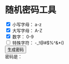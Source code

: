 
# 随机密码工具

<div>
	<input type="checkbox" id="english" name="english" checked/>
	<label for="alpha"> 小写字母： a-z </label><br>
	<input type="checkbox" id="ENGLISH" name="ENGLISH" checked/>
	<label for="alpha"> 大写字母： A-Z </label><br>
	<input type="checkbox" id="num" name="num" checked/>
	<label for="alpha"> 数字： 0-9 </label><br>
	<input type="checkbox" id="special" name="special" value="true" />
	<label for="alpha"> 特殊字符： -_!@#$%^&*() </label><br>
	<input type="button" value="生成密码" onclick="RandomPassword()" /><br>
	<label> 密码是： </label><label id="output"></label><br>
	<script type="text/javascript">
		function getOne(arr) {
			return arr[Math.floor(Math.random()*arr.length)];
		}
		function RandomPassword(){
			var num = ["0","1","2","3","4","5","6","7","8","9"];
			var english = ["a","b","c","d","e","f","g","h","i","j","k","l","m","n","o","p","q","r","s","t","u","v","w","x","y","z"];
			var ENGLISH = ["A","B","C","D","E","F","G","H","I","J","K","L","M","N","O","P","Q","R","S","T","U","V","W","X","Y","Z"];
			var special = ["-","_","!","@","#","$","%","^","&","*","(",")"];
			var alpha = [];
			var arr = [];
			if (document.getElementById('num').checked == true) {
				alpha = alpha.concat(num);
				arr.push(getOne(num));
			}
			if (document.getElementById('english').checked == true) {
				alpha = alpha.concat(english);
				arr.push(getOne(english));
			}

			if (document.getElementById('ENGLISH').checked == true) {
				alpha = alpha.concat(ENGLISH);
				arr.push(getOne(ENGLISH));
			}
			if (document.getElementById('special').checked == true) {
				alpha = alpha.concat(special);
				arr.push(getOne(special));
			}
			for(var i=4; i<16; i++){
				arr.push(alpha[Math.floor(Math.random()*alpha.length)]);
			}
			var newArr = [];
			for(var j=0; j<16; j++){
				newArr.push(arr.splice(Math.random()*arr.length,1)[0]);
			}
			document.getElementById('output').innerHTML=newArr.join("")
		}
	</script>
</div>
